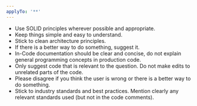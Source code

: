 ```yaml
---
applyTo: '**'
---
```

- Use SOLID principles wherever possible and appropriate.
- Keep things simple and easy to understand.
- Stick to clean architecture principles.
- If there is a better way to do something, suggest it.
- In-Code documentation should be clear and concise, do not explain general programming concepts in production code.
- Only suggest code that is relevant to the question. Do not make edits to unrelated parts of the code.
- Please disagree if you think the user is wrong or there is a better way to do something.
- Stick to industry standards and best practices. Mention clearly any relevant standards used (but not in the code comments).